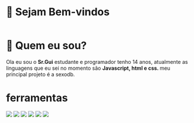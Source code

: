 


# 👋 Sejam Bem-vindos



<p align="center">
<img alt="" src="https://media.discordapp.net/attachments/902320126035124304/989828867898351616/download_20.jpeg"/>
</p>

# 🤔 Quem eu sou?

Ola eu sou o <strong>Sr.Gui</strong> estudante e programador tenho 14 anos,  atualmente as linguagens que eu sei no momento são <strong>Javascript, html e css. </strong>meu principal projeto é a sexodb.

# ferramentas
![](https://img.shields.io/badge/Node.js-43853D?style=for-the-badge&logo=node.js&logoColor=white)
![](https://img.shields.io/badge/JavaScript-F7DF1E?style=for-the-badge&logo=javascript&logoColor=black)
![](https://img.shields.io/badge/HTML5-E34F26?style=for-the-badge&logo=html5&logoColor=white)
![](https://img.shields.io/badge/CSS3-1572B6?style=for-the-badge&logo=css3&logoColor=white)
![](https://img.shields.io/badge/MongoDB-4EA94B?style=for-the-badge&logo=mongodb&logoColor=white)
![](https://img.shields.io/badge/GitHub-100000?style=for-the-badge&logo=github&logoColor=white)


